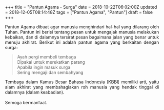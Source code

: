 +++
title = "Pantun Agama - Surga"
date = 2018-10-22T06:02:00Z
updated = 2018-12-05T08:14:48Z
tags = ["Pantun Agama", "Pantun"]
draft = false
+++

<div dir="ltr" style="text-align: left;" trbidi="on"><div style="text-align: justify;">Pantun Agama dibuat agar manusia menghindari hal-hal yang dilarang oleh Tuhan. Pantun ini berisi tentang pesan untuk mengajak manusia melakukan kebaikan, dan di dalamnya tersirat pesan bagaimana jalan yang benar untuk menuju akhirat. Berikut ini adalah pantun agama yang berkaitan dengan surga:</div><blockquote class="tr_bq">Ayah pergi membeli tembaga<br />Dipakai untuk merekatkan parang<br />Apabila ingin masuk surga<br />Sering mengaji dan sembahyang</blockquote><div style="text-align: justify;">Tembaga dalam Kamus Besar Bahasa Indonesia (KBBI) memiliki arti, yaitu alam akhirat yang membahagiakan roh manusia yang hendak tinggal di dalamnya (dalam keabadian).</div><div style="text-align: justify;">&nbsp;</div><div style="text-align: justify;">Semoga bermanfaat. </div></div>
